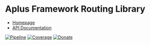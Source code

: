 # Aplus Framework Routing Library

- [Homepage](https://aplus-framework.com/docs/routing)
- [API Documentation](https://aplus-framework.gitlab.io/libraries/routing/docs/)

[![Pipeline](https://gitlab.com/aplus-framework/libraries/routing/badges/master/pipeline.svg)](https://gitlab.com/aplus-framework/libraries/routing/-/pipelines?scope=branches)
[![Coverage](https://gitlab.com/aplus-framework/libraries/routing/badges/master/coverage.svg?job=test:php)](https://aplus-framework.gitlab.io/libraries/routing/coverage/)
[![Donate](https://img.shields.io/badge/Donate-PayPal-blue.svg)](https://www.paypal.com/cgi-bin/webscr?cmd=_s-xclick&hosted_button_id=NGBNW5PY4VSJ4)
